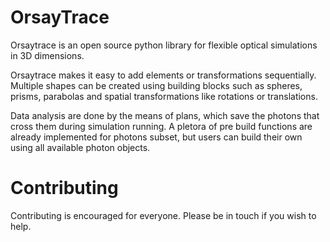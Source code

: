 # OrsayTrace

Orsaytrace is an open source python library for flexible optical simulations in 3D dimensions. 

Orsaytrace makes it easy to add elements or transformations sequentially. Multiple shapes can be created using building blocks such as spheres, prisms, parabolas and spatial transformations like rotations or translations.

Data analysis are done by the means of plans, which save the photons that cross them during simulation running. A pletora of pre build functions are already implemented for photons subset, but users can build their own using all available photon objects.

# Contributing 

Contributing is encouraged for everyone. Please be in touch if you wish to help.
